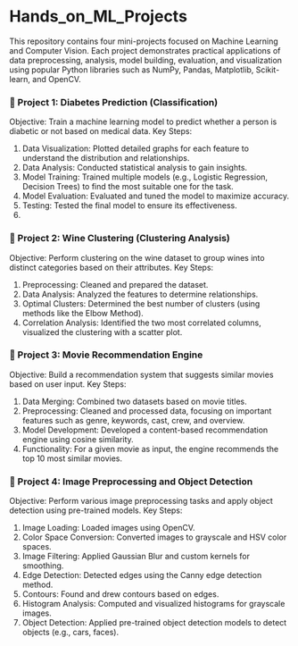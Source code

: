 # Hands_on_ML_Projects

This repository contains four mini-projects focused on Machine Learning and Computer Vision. Each project demonstrates practical applications of data preprocessing, analysis, model building, evaluation, and visualization using popular Python libraries such as NumPy, Pandas, Matplotlib, Scikit-learn, and OpenCV.

### 📂 Project 1: Diabetes Prediction (Classification)
Objective: Train a machine learning model to predict whether a person is diabetic or not based on medical data.
Key Steps:
1. Data Visualization: Plotted detailed graphs for each feature to understand the distribution and relationships.
2. Data Analysis: Conducted statistical analysis to gain insights.
3. Model Training: Trained multiple models (e.g., Logistic Regression, Decision Trees) to find the most suitable one for the task.
4. Model Evaluation: Evaluated and tuned the model to maximize accuracy.
5. Testing: Tested the final model to ensure its effectiveness.
6. 
### 📂 Project 2: Wine Clustering (Clustering Analysis)
Objective: Perform clustering on the wine dataset to group wines into distinct categories based on their attributes.
Key Steps:
1. Preprocessing: Cleaned and prepared the dataset.
2. Data Analysis: Analyzed the features to determine relationships.
3. Optimal Clusters: Determined the best number of clusters (using methods like the Elbow Method).
4. Correlation Analysis: Identified the two most correlated columns, visualized the clustering with a scatter plot.
   
### 📂 Project 3: Movie Recommendation Engine
Objective: Build a recommendation system that suggests similar movies based on user input.
Key Steps:
1. Data Merging: Combined two datasets based on movie titles.
2. Preprocessing: Cleaned and processed data, focusing on important features such as genre, keywords, cast, crew, and overview.
3. Model Development: Developed a content-based recommendation engine using cosine similarity.
4. Functionality: For a given movie as input, the engine recommends the top 10 most similar movies.

### 📂 Project 4: Image Preprocessing and Object Detection
Objective: Perform various image preprocessing tasks and apply object detection using pre-trained models.
Key Steps:
1. Image Loading: Loaded images using OpenCV.
2. Color Space Conversion: Converted images to grayscale and HSV color spaces.
3. Image Filtering: Applied Gaussian Blur and custom kernels for smoothing.
4. Edge Detection: Detected edges using the Canny edge detection method.
5. Contours: Found and drew contours based on edges.
6. Histogram Analysis: Computed and visualized histograms for grayscale images.
7. Object Detection: Applied pre-trained object detection models to detect objects (e.g., cars, faces).
